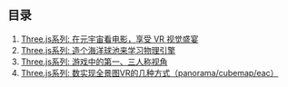 
## 目录

1. [Three.js系列: 在元宇宙看电影，享受 VR 视觉盛宴](./lesson03.md)
1. [Three.js系列: 造个海洋球池来学习物理引擎](./lesson02.md)
2. [Three.js系列: 游戏中的第一、三人称视角](./lesson01.md)
4. [Three.js系列: 数实现全景图VR的几种方式（panorama/cubemap/eac）](./lesson04.md)

